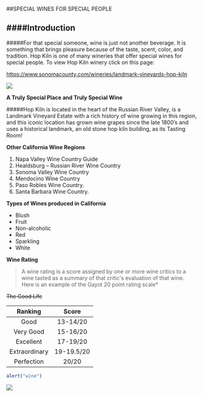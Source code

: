##SPECIAL WINES FOR SPECIAL PEOPLE

####Introduction
------------

#####For that special someone, wine is just not another beverage. It is something that brings pleasure because of the taste, scent, color, and tradition.  Hop Kiln is one of many wineries that offer special wines for special people. To view Hop Kiln winery click on this page:

<https://www.sonomacounty.com/wineries/landmark-vineyards-hop-kiln>

![](https://www.bing.com/th?id=OIP.QE9yPwvcawNxv30Lj8m-HQHaEK&w=246&h=160&c=7&o=5&dpr=1.1&pid=1.7)

**A Truly Special Place and Truly Special Wine**

#####Hop Kiln is located in the heart of the Russian River Valley, is a Landmark Vineyard Estate with a rich history of wine growing in this region, and this iconic location has grown wine grapes since the late 1800’s and uses a historical landmark, an old stone hop kiln building, as its Tasting Room! 

**Other California Wine Regions**

1. Napa Valley Wine Country Guide
2. Healdsburg – Russian River Wine Country
3. Sonoma Valley Wine Country
4. Mendocino Wine Country
5. Paso Robles Wine Country.
6. Santa Barbara Wine Country.

**Types of Wines produced in California**

* Blush
* Fruit
* Non-alcoholic
* Red
* Sparkling
* White

**Wine Rating**
 
> A wine rating is a score assigned by one or more wine critics to a wine tasted as a summary of that critic's evaluation of that wine.  
Here is an example of the Gayot 20 point rating scale* 

~~The Good Life~~

|    Ranking    |   Score   | 
| :------------:|:---------:|
| Good          | 13-14/20  |
| Very Good     | 15-16/20  |
| Excellent     | 17-19/20  |
| Extraordinary | 19-19.5/20|
| Perfection    | 20/20     |

```javascript
alert("wine")
```

<img src="state of mind.jpg">
